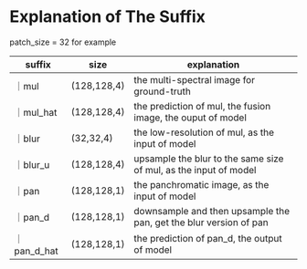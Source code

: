 # Explanation of The Suffix 

patch_size = 32 for example

| suffix | size | explanation
| - | - | -
｜mul         | (128,128,4)    | the multi-spectral image for ground-truth
｜mul_hat     | (128,128,4)    | the prediction of mul, the fusion image, the ouput of model
｜blur        | (32,32,4)      | the low-resolution of mul, as the input of model 
｜blur_u      | (128,128,4)    | upsample the blur to the same size of mul, as the input of model
｜pan         | (128,128,1)    | the panchromatic image, as the input of model
｜pan_d       | (128,128,1)    | downsample and then upsample the pan, get the blur version of pan
｜pan_d_hat   | (128,128,1)    | the prediction of pan_d, the output of model